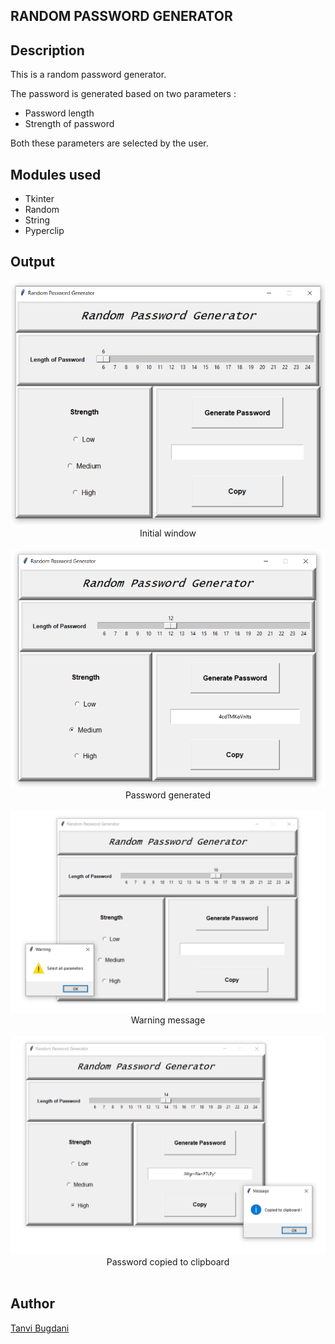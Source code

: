 ## RANDOM PASSWORD GENERATOR

## Description
This is a random password generator.

The password is generated based on two parameters :
- Password length
- Strength of password

Both these parameters are selected by the user.

## Modules used

- Tkinter
- Random
- String
- Pyperclip

## Output
<p align="center">
  <img src="https://github.com/tanvi355/Tkinter-Projects/blob/main/Random%20Password%20Generator/1.PNG">
  <br>
  Initial window
  <br><br>
  <img src="https://github.com/tanvi355/Tkinter-Projects/blob/main/Random%20Password%20Generator/2.PNG">
  <br>
  Password generated
  <br><br>
  <img src="https://github.com/tanvi355/Tkinter-Projects/blob/main/Random%20Password%20Generator/3.PNG">
  <br>
  Warning message
  <br><br>
  <img src="https://github.com/tanvi355/Tkinter-Projects/blob/main/Random%20Password%20Generator/4.PNG">
  <br>
  Password copied to clipboard
  <br><br>
</p>

## Author
[Tanvi Bugdani](https://github.com/tanvi355)
